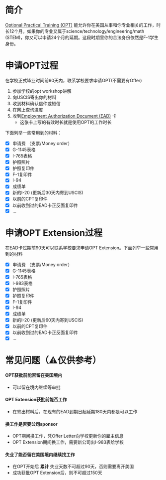 # 简介
[Optional Practical Training (OPT)](https://www.uscis.gov/working-in-the-united-states/students-and-exchange-visitors/optional-practical-training-opt-for-f-1-students) 能允许你在美国从事和你专业相关的工作，时长12个月。如果你的专业又属于science/technology/engineering/math (STEM)，你又可以申请24个月的延期。这段时期里你的合法身份依然是F-1学生身份。

# 申请OPT过程
在学校正式毕业时间前90天内，联系学校要求申请OPT(不需要有Offer)
1. 参加学校的opt workshop讲解
2. 向USCIS寄出你的材料
3. 收到材料确认信件或短信
4. 在网上查询进度
5. 收到[Employment Authorization Document (EAD)](https://www.uscis.gov/green-card/green-card-processes-and-procedures/employment-authorization-document) 卡
   - 这张卡上写的有效时长就是使用OPT的工作时长

下面列举一些常用到的材料：  
- [x] 申请费 （支票/Money order）  
- [x] G-1145表格  
- [x] I-765表格  
- [x] 护照照片  
- [x] 护照复印件  
- [x] F-1复印件  
- [x] I-94  
- [x] 成绩单  
- [x] 新的I-20 (更新后30天内寄到USCIS)  
- [x] 以前的CPT复印件  
- [x] 以前收到过的EAD卡正反面复印件  
- [x] ...

# 申请OPT Extension过程
在EAD卡过期前90天可以联系学校要求申请OPT Extension。下面列举一些常用到的材料
- [x] 申请费 （支票/Money order）  
- [x] G-1145表格  
- [x] I-765表格  
- [x] I-983表格  
- [x] 护照照片  
- [x] 护照复印件  
- [x] F-1复印件  
- [x] I-94  
- [x] 成绩单  
- [x] 新的I-20 (更新后60天内寄到USCIS)  
- [x] 以前的CPT复印件  
- [x] 以前收到过的EAD卡正反面复印件  
- [x] ...

# 常见问题（⚠️仅供参考）
#### OPT获批前能否留在美国境内
- 可以留在境内继续等审批

#### OPT Extension获批前能否工作
- 在寄出材料后，在现有的EAD到期日起延期180天内都是可以工作

#### 换工作是否要公司sponsor
- OPT期间换工作，凭Offer Letter向学校更新你的雇主信息
- OPT Extension期间换工作，需要新公司出I-983表给学校

#### 失业了能否留在美国境内继续找工作
- 在OPT开始后 **累计** 失业天数不可超过90天，否则需要离开美国
- 成功获批OPT Extension后，则不可超过150天
